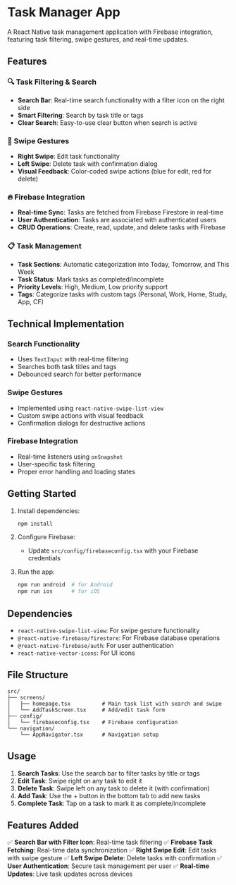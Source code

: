 # Task Manager App

A React Native task management application with Firebase integration, featuring task filtering, swipe gestures, and real-time updates.

## Features

### 🔍 Task Filtering & Search
- **Search Bar**: Real-time search functionality with a filter icon on the right side
- **Smart Filtering**: Search by task title or tags
- **Clear Search**: Easy-to-use clear button when search is active

### 📱 Swipe Gestures
- **Right Swipe**: Edit task functionality
- **Left Swipe**: Delete task with confirmation dialog
- **Visual Feedback**: Color-coded swipe actions (blue for edit, red for delete)

### 🔥 Firebase Integration
- **Real-time Sync**: Tasks are fetched from Firebase Firestore in real-time
- **User Authentication**: Tasks are associated with authenticated users
- **CRUD Operations**: Create, read, update, and delete tasks with Firebase

### 📋 Task Management
- **Task Sections**: Automatic categorization into Today, Tomorrow, and This Week
- **Task Status**: Mark tasks as completed/incomplete
- **Priority Levels**: High, Medium, Low priority support
- **Tags**: Categorize tasks with custom tags (Personal, Work, Home, Study, App, CF)

## Technical Implementation

### Search Functionality
- Uses `TextInput` with real-time filtering
- Searches both task titles and tags
- Debounced search for better performance

### Swipe Gestures
- Implemented using `react-native-swipe-list-view`
- Custom swipe actions with visual feedback
- Confirmation dialogs for destructive actions

### Firebase Integration
- Real-time listeners using `onSnapshot`
- User-specific task filtering
- Proper error handling and loading states

## Getting Started

1. Install dependencies:
   ```bash
   npm install
   ```

2. Configure Firebase:
   - Update `src/config/firebaseconfig.tsx` with your Firebase credentials

3. Run the app:
   ```bash
   npm run android  # for Android
   npm run ios      # for iOS
   ```

## Dependencies

- `react-native-swipe-list-view`: For swipe gesture functionality
- `@react-native-firebase/firestore`: For Firebase database operations
- `@react-native-firebase/auth`: For user authentication
- `react-native-vector-icons`: For UI icons

## File Structure

```
src/
├── screens/
│   ├── homepage.tsx          # Main task list with search and swipe
│   └── AddTaskScreen.tsx     # Add/edit task form
├── config/
│   └── firebaseconfig.tsx    # Firebase configuration
└── navigation/
    └── AppNavigator.tsx      # Navigation setup
```

## Usage

1. **Search Tasks**: Use the search bar to filter tasks by title or tags
2. **Edit Task**: Swipe right on any task to edit it
3. **Delete Task**: Swipe left on any task to delete it (with confirmation)
4. **Add Task**: Use the + button in the bottom tab to add new tasks
5. **Complete Task**: Tap on a task to mark it as complete/incomplete

## Features Added

✅ **Search Bar with Filter Icon**: Real-time task filtering
✅ **Firebase Task Fetching**: Real-time data synchronization
✅ **Right Swipe Edit**: Edit tasks with swipe gesture
✅ **Left Swipe Delete**: Delete tasks with confirmation
✅ **User Authentication**: Secure task management per user
✅ **Real-time Updates**: Live task updates across devices
